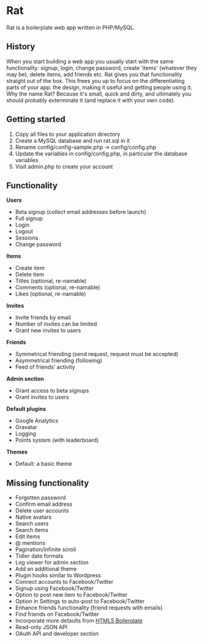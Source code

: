 Rat
===

Rat is a boilerplate web app written in PHP/MySQL.

History
-------

When you start building a web app you usually start with the same functionality: signup, login, change password, create 'items' (whatever they may be), delete items, add friends etc. Rat gives you that functionality straight out of the box. This frees you up to focus on the differentiating parts of your app: the design, making it useful and getting people using it. Why the name Rat? Because it's small, quick and dirty, and ultimately you should probably exterminate it (and replace it with your own code).

Getting started
---------------

1. Copy all files to your application directory
2. Create a MySQL database and run rat.sql in it
3. Rename config/config-sample.php → config/config.php
4. Update the variables in config/config.php, in particular the database variables
5. Visit admin.php to create your account

Functionality
-------------

**Users**

- Beta signup (collect email addresses before launch)
- Full signup
- Login
- Logout
- Sessions
- Change password

**Items**

- Create item
- Delete item
- Titles (optional, re-namable)
- Comments (optional, re-namable)
- Likes (optional, re-namable)

**Invites**

- Invite friends by email
- Number of invites can be limited
- Grant new invites to users

**Friends**

- Symmetrical friending (send request, request must be accepted)
- Asymmetrical friending (following)
- Feed of friends' activity

**Admin section**

- Grant access to beta signups
- Grant invites to users

**Default plugins**

- Google Analytics
- Gravatar
- Logging
- Points system (with leaderboard)

**Themes**

- Default: a basic theme

Missing functionality
---------------------

- Forgotten password
- Confirm email address
- Delete user accounts
- Native avatars
- Search users
- Search items
- Edit items
- @ mentions
- Pagination/infinite scroll
- Tidier date formats
- Log viewer for admin section
- Add an additional theme
- Plugin hooks similar to Wordpress
- Connect accounts to Facebook/Twitter
- Signup using Facebook/Twitter
- Option to post new item to Facebook/Twitter
- Option in Settings to auto-post to Facebook/Twitter
- Enhance friends functionality (friend requests with emails)
- Find friends on Facebook/Twitter
- Incorporate more defaults from [HTML5 Boilerplate](https://github.com/paulirish/html5-boilerplate)
- Read-only JSON API
- OAuth API and developer section